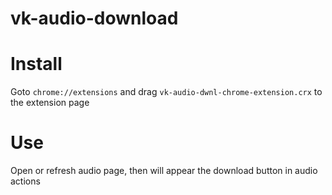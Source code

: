 # vk-audio-download
# Install #
Goto `chrome://extensions` and drag `vk-audio-dwnl-chrome-extension.crx` to the extension page
# Use #
Open or refresh audio page, then will appear the download button in audio actions
